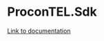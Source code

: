 # ProconTEL.Sdk

[Link to documentation](#https://github.com/Macrix/procontel/blob/master/README.md)
